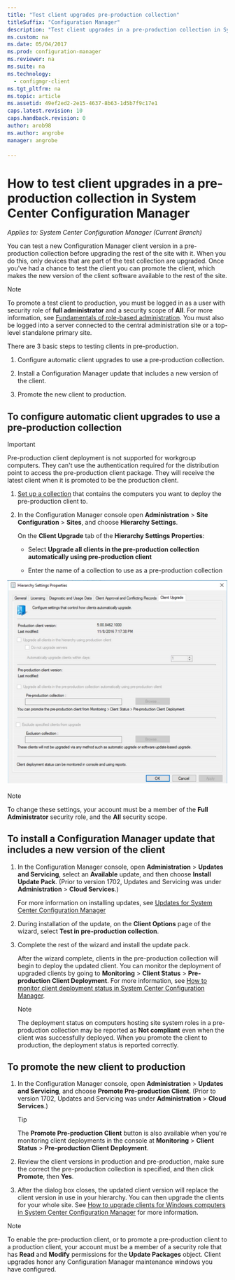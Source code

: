 ```yaml
---
title: "Test client upgrades pre-production collection"
titleSuffix: "Configuration Manager"
description: "Test client upgrades in a pre-production collection in System Center Configuration Manager."
ms.custom: na
ms.date: 05/04/2017
ms.prod: configuration-manager
ms.reviewer: na
ms.suite: na
ms.technology:
  - configmgr-client
ms.tgt_pltfrm: na
ms.topic: article
ms.assetid: 49ef2ed2-2e15-4637-8b63-1d5b7f9c17e1
caps.latest.revision: 10
caps.handback.revision: 0
author: arob98
ms.author: angrobe
manager: angrobe

---
```

# How to test client upgrades in a pre-production collection in System Center Configuration Manager

*Applies to: System Center Configuration Manager (Current Branch)*

You can test a new Configuration Manager client version in a pre-production collection before upgrading the rest of the site with it.  When you do this, only devices that are part of the test collection are upgraded. Once you've had a chance to test the client you can promote the client, which makes the new version of the client software available to the rest of the site.

> [!NOTE]
> To promote a test client to production, you must be logged in as a user with security role of **full administrator** and a security scope of **All**. For more information, see [Fundamentals of role-based administration](/sccm/core/understand/fundamentals-of-role-based-administration). You must also be logged into a server connected to the central administration site  or a top-level standalone primary site.

 There are 3 basic steps to testing clients in pre-production.  

1.  Configure automatic client upgrades to use a pre-production collection.  

2.  Install a Configuration Manager update that includes a new version of the client.  

3.  Promote the new client to production.  

##  To configure automatic client upgrades to use a pre-production collection  
> [!IMPORTANT]
> Pre-production client deployment is not supported for workgroup computers. They can't use the authentication required for the distribution point to access the pre-production client package.  They will receive the latest client when it is promoted to be the production client.

1. [Set up a collection](..\collections\create-collections.md) that contains the computers you want to deploy the pre-production client to.   

1.  In the Configuration Manager console open **Administration** > **Site Configuration** > **Sites**, and choose **Hierarchy Settings**.  

     On the **Client Upgrade** tab of the **Hierarchy Settings Properties**:  

    -   Select **Upgrade all clients in the pre-production collection automatically using pre-production client**  

    -   Enter the name of a collection to use as a pre-production collection  

![Test client upgrades](media/test-client-upgrades.png)

>[!NOTE]
>To change these settings, your account must be a member of the **Full Administrator** security role, and the **All** security scope.


##  To install a Configuration Manager update that includes a new version of the client  

1.  In the Configuration Manager console,  open **Administration** > **Updates and Servicing**, select an **Available** update, and then choose **Install Update Pack**. (Prior to version 1702, Updates and Servicing was under **Administration** > **Cloud Services**.)

     For more information on installing updates, see [Updates for System Center Configuration Manager](../../../../core/servers/manage/updates.md)  

2.  During installation of the update, on the **Client Options** page of the wizard, select **Test in pre-production collection**.  

3.  Complete the rest of the wizard and install the update pack.  

     After the wizard complete, clients in the pre-production collection will begin to deploy the updated client. You can monitor the deployment of upgraded clients by going to **Monitoring** > **Client Status** > **Pre-production Client Deployment**. For more information, see [How to monitor client deployment status in System Center Configuration Manager](../../../../core/clients/deploy/monitor-client-deployment-status.md).

    > [!NOTE]
    > The deployment status on computers hosting site system roles in a pre-production collection may be reported as **Not compliant** even when the client was successfully deployed. When you promote the client to production, the deployment status is reported correctly.

##  To promote the new client to production  

1.  In the Configuration Manager console, open **Administration** > **Updates and Servicing**, and choose  **Promote Pre-production Client**. (Prior to version 1702, Updates and Servicing was under **Administration** > **Cloud Services**.)

    > [!TIP]
    > The **Promote Pre-production Client** button is also available when you're monitoring client deployments in the console at **Monitoring** > **Client Status** > **Pre-production Client Deployment**.

2.  Review the client versions in production and pre-production, make sure the correct the pre-production collection is specified, and then  click **Promote**, then **Yes**.  

3.  After the dialog box closes, the updated client version will replace the client version in use in your hierarchy. You can then upgrade the clients for your whole site. See [How to upgrade clients for Windows computers in System Center Configuration Manager](../../../../core/clients/manage/upgrade/upgrade-clients-for-windows-computers.md) for more information.  

>[!NOTE]
>To enable the pre-production client, or to promote a pre-production client to a production client, your account must be a member of a security role that has **Read** and **Modify** permissions for the **Update Packages** object.
>Client upgrades honor any Configuration Manager maintenance windows you have configured.
